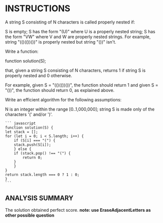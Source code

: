 # INSTRUCTIONS

A string S consisting of N characters is called properly nested if:

S is empty;
S has the form "(U)" where U is a properly nested string;
S has the form "VW" where V and W are properly nested strings.
For example, string "(()(())())" is properly nested but string "())" isn't.

Write a function:

function solution(S);

that, given a string S consisting of N characters, returns 1 if string S is properly nested and 0 otherwise.

For example, given S = "(()(())())", the function should return 1 and given S = "())", the function should return 0, as explained above.

Write an efficient algorithm for the following assumptions:

N is an integer within the range [0..1,000,000];
string S is made only of the characters '(' and/or ')'.

    ``` javascript
    function solution(S) {
    let stack = [];
    for (let i = 0; i < S.length; i++) {
        if (S[i] === "(") {
        stack.push(S[i]);
        } else {
        if (stack.pop() !== "(") {
            return 0;
        }
        }
    }
    return stack.length === 0 ? 1 : 0;
    }
    ```
    
## ANALYSIS SUMMARY

The solution obtained perfect score. **note: use EraseAdjacentLetters as other possible question**
 
